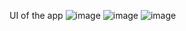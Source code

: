 UI of the app
![image](https://github.com/user-attachments/assets/1e444c99-b358-4fd9-9e34-2dc6130c1553)
![image](https://github.com/user-attachments/assets/05037966-0060-4608-9a71-c3b096a39144)
![image](https://github.com/user-attachments/assets/f80e7587-77cc-44cd-b719-f423a8a0f2a6)
